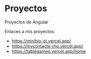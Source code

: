 # Proyectos
Proyectos de Angular

Enlaces a mis proyectos:
- https://minibio-pi.vercel.app/
- https://mycontacts-rho.vercel.app/
- https://tablegames.vercel.app/home